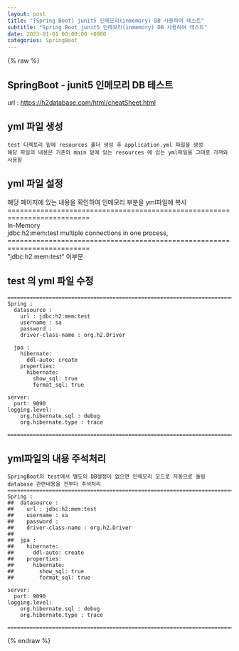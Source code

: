 ```yaml
---
layout: post
title: "[Spring Boot] junit5 인메모리(inmemory) DB 사용하여 테스트"
subtitle: "Spring Boot junit5 인메모리(inmemory) DB 사용하여 테스트"
date: 2023-01-01 00:00:00 +0900
categories: SpringBoot
---
```

{% raw %}
## SpringBoot - junit5 인메모리 DB 테스트  
  
url : https://h2database.com/html/cheatSheet.html  
  
## yml 파일 생성  
	test 디렉토리 밑에 resources 폴더 생성 후 application.yml 파일을 생성  
	해당 파일의 내용은 기존의 main 밑에 있는 resources 에 있는 yml파일을 그대로 가져와 사용함  
  
## yml 파일 설정  
해당 페이지에 있는 내용을 확인하여 인메모리 부분을 yml파일에 복사  
	==========================================================================  
	In-Memory  
	jdbc:h2:mem:test multiple connections in one process,  
	==========================================================================  
	"jdbc:h2:mem:test" 이부분  
  
## test 의 yml 파일 수정  
	==========================================================================  
	Spring :  
	  datasource :  
		url : jdbc:h2:mem:test  
		username : sa  
		password :  
		driver-class-name : org.h2.Driver  
  
	  jpa :  
		hibernate:  
		  ddl-auto: create  
		properties:  
		  hibernate:  
			show_sql: true  
			format_sql: true  
  
	server:  
	  port: 9090  
	logging.level:  
		org.hibernate.sql : debug  
		org.hibernate.type : trace  
  
	==========================================================================  
  
## yml파일의 내용 주석처리  
	SpringBoot의 test에서 별도의 DB설정이 없으면 인메모리 모드로 자동으로 돌림  
	database 관련내용을 전부다 주석처리  
	==========================================================================  
	Spring :  
	##  datasource :  
	##    url : jdbc:h2:mem:test  
	##    username : sa  
	##    password :  
	##    driver-class-name : org.h2.Driver  
	##  
	##  jpa :  
	##    hibernate:  
	##      ddl-auto: create  
	##    properties:  
	##      hibernate:  
	##        show_sql: true  
	##        format_sql: true  
  
	server:  
	  port: 9090  
	logging.level:  
		org.hibernate.sql : debug  
		org.hibernate.type : trace  
  
	==========================================================================  
                                                                                                                                                                                                                                                                                                                                                                                                                                                                                                                                                                                                                                                                                                                                                                                                                                                                                                                                                                                                                                                                                                                                                                                                                                                                                                                                                                                                                                                                                                                                                                                                                                                                                                                                                                                                                        

{% endraw %}
